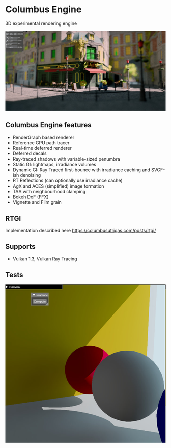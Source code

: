 # Columbus Engine

3D experimental rendering engine

![Optional Text](./Tests/New1.jpg)

## Columbus Engine features

* RenderGraph based renderer
* Reference GPU path tracer
* Real-time deferred renderer
* Deferred decals
* Ray-traced shadows with variable-sized penumbra
* Static GI: lightmaps, irradiance volumes
* Dynamic GI: Ray Traced first-bounce with irradiance caching and SVGF-ish denoising
* RT Reflections (can optionally use irradiance cache)
* AgX and ACES (simplified) image formation
* TAA with neighbourhood clamping
* Bokeh DoF (FFX)
* Vignette and Film grain

## RTGI

Implementation described here
https://columbusutrigas.com/posts/rtgi/

## Supports

* Vulkan 1.3, Vulkan Ray Tracing

## Tests

![Optional Text](./Tests/New2.png)